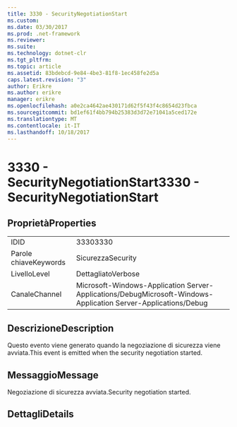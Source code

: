 ```yaml
---
title: 3330 - SecurityNegotiationStart
ms.custom: 
ms.date: 03/30/2017
ms.prod: .net-framework
ms.reviewer: 
ms.suite: 
ms.technology: dotnet-clr
ms.tgt_pltfrm: 
ms.topic: article
ms.assetid: 83bdebcd-9e84-4be3-81f8-1ec458fe2d5a
caps.latest.revision: "3"
author: Erikre
ms.author: erikre
manager: erikre
ms.openlocfilehash: a0e2ca4642ae430171d62f5f43f4c8654d23fbca
ms.sourcegitcommit: bd1ef61f4bb794b25383d3d72e71041a5ced172e
ms.translationtype: MT
ms.contentlocale: it-IT
ms.lasthandoff: 10/18/2017
---
```

# <a name="3330---securitynegotiationstart"></a><span data-ttu-id="cd1b1-102">3330 - SecurityNegotiationStart</span><span class="sxs-lookup"><span data-stu-id="cd1b1-102">3330 - SecurityNegotiationStart</span></span>
## <a name="properties"></a><span data-ttu-id="cd1b1-103">Proprietà</span><span class="sxs-lookup"><span data-stu-id="cd1b1-103">Properties</span></span>  
  
|||  
|-|-|  
|<span data-ttu-id="cd1b1-104">ID</span><span class="sxs-lookup"><span data-stu-id="cd1b1-104">ID</span></span>|<span data-ttu-id="cd1b1-105">3330</span><span class="sxs-lookup"><span data-stu-id="cd1b1-105">3330</span></span>|  
|<span data-ttu-id="cd1b1-106">Parole chiave</span><span class="sxs-lookup"><span data-stu-id="cd1b1-106">Keywords</span></span>|<span data-ttu-id="cd1b1-107">Sicurezza</span><span class="sxs-lookup"><span data-stu-id="cd1b1-107">Security</span></span>|  
|<span data-ttu-id="cd1b1-108">Livello</span><span class="sxs-lookup"><span data-stu-id="cd1b1-108">Level</span></span>|<span data-ttu-id="cd1b1-109">Dettagliato</span><span class="sxs-lookup"><span data-stu-id="cd1b1-109">Verbose</span></span>|  
|<span data-ttu-id="cd1b1-110">Canale</span><span class="sxs-lookup"><span data-stu-id="cd1b1-110">Channel</span></span>|<span data-ttu-id="cd1b1-111">Microsoft-Windows-Application Server-Applications/Debug</span><span class="sxs-lookup"><span data-stu-id="cd1b1-111">Microsoft-Windows-Application Server-Applications/Debug</span></span>|  
  
## <a name="description"></a><span data-ttu-id="cd1b1-112">Descrizione</span><span class="sxs-lookup"><span data-stu-id="cd1b1-112">Description</span></span>  
 <span data-ttu-id="cd1b1-113">Questo evento viene generato quando la negoziazione di sicurezza viene avviata.</span><span class="sxs-lookup"><span data-stu-id="cd1b1-113">This event is emitted when the security negotiation started.</span></span>  
  
## <a name="message"></a><span data-ttu-id="cd1b1-114">Messaggio</span><span class="sxs-lookup"><span data-stu-id="cd1b1-114">Message</span></span>  
 <span data-ttu-id="cd1b1-115">Negoziazione di sicurezza avviata.</span><span class="sxs-lookup"><span data-stu-id="cd1b1-115">Security negotiation started.</span></span>  
  
## <a name="details"></a><span data-ttu-id="cd1b1-116">Dettagli</span><span class="sxs-lookup"><span data-stu-id="cd1b1-116">Details</span></span>
